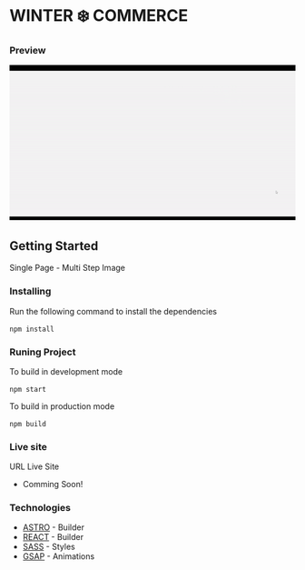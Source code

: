 # WINTER ❄️ COMMERCE

### Preview
![Preview](src/assets/image/preview.gif)

## Getting Started
Single Page - Multi Step Image
### Installing
Run the following command to install the dependencies
```
npm install
```
### Runing Project
To build in development mode
```
npm start
```
To build in production mode
```
npm build
```

### Live site
URL Live Site
 * Comming Soon!

### Technologies
* [ASTRO](https://astro.build/) - Builder
* [REACT](https://reactjs.org/) - Builder
* [SASS](https://sass-lang.com/) - Styles
* [GSAP](https://greensock.com/gsap/) - Animations